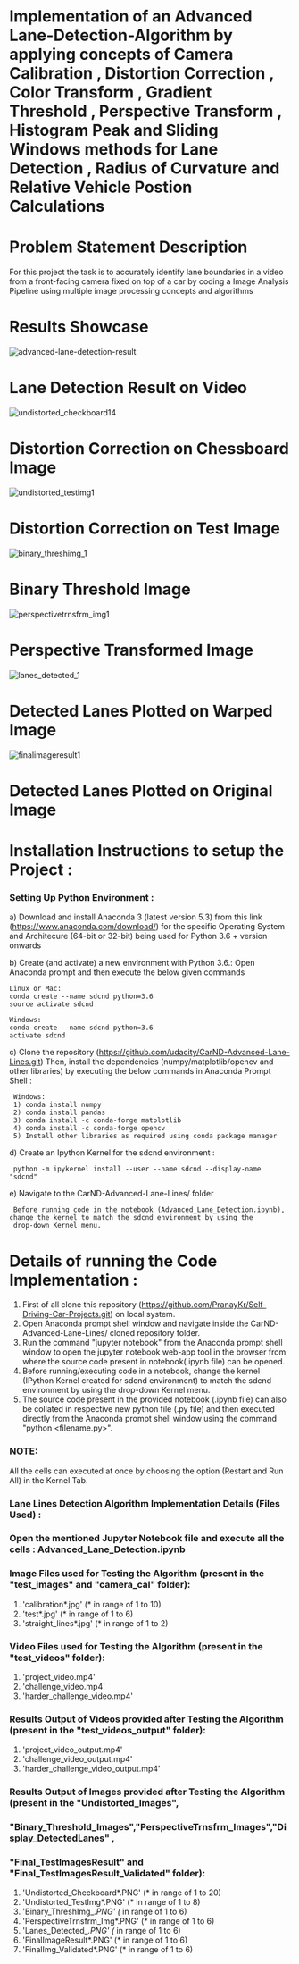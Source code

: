 # Implementation of an Advanced Lane-Detection-Algorithm by applying concepts of Camera Calibration , Distortion Correction , Color Transform , Gradient Threshold , Perspective Transform , Histogram Peak and Sliding Windows methods for Lane Detection , Radius of Curvature and Relative Vehicle Postion Calculations

# Problem Statement Description
For this project the task is to accurately identify lane boundaries in a video from a front-facing camera fixed on top of a car by coding
a Image Analysis Pipeline using multiple image processing concepts and algorithms

# Results Showcase
![advanced-lane-detection-result](https://user-images.githubusercontent.com/25223180/52178715-e7bf7380-27f7-11e9-9aff-95dbe9aa0410.gif)
# Lane Detection Result on Video
![undistorted_checkboard14](https://user-images.githubusercontent.com/25223180/52179472-1beb6200-2801-11e9-8fcf-bbff1d1957d5.PNG)
# Distortion Correction on Chessboard Image
![undistorted_testimg1](https://user-images.githubusercontent.com/25223180/52179509-974d1380-2801-11e9-8a0c-922a1d7933a5.PNG)
# Distortion Correction on Test Image
![binary_threshimg_1](https://user-images.githubusercontent.com/25223180/52179538-edba5200-2801-11e9-817a-51ec359e4cc0.PNG)
# Binary Threshold Image
![perspectivetrnsfrm_img1](https://user-images.githubusercontent.com/25223180/52179550-0b87b700-2802-11e9-8dfa-352a90c8844b.PNG)
# Perspective Transformed Image
![lanes_detected_1](https://user-images.githubusercontent.com/25223180/52179561-29edb280-2802-11e9-9153-87d384eaa83f.PNG)
# Detected Lanes Plotted on Warped Image
![finalimageresult1](https://user-images.githubusercontent.com/25223180/52179579-4f7abc00-2802-11e9-9ded-bfcb8ed23e3f.PNG)
# Detected Lanes Plotted on Original Image
# Installation Instructions to setup the Project :
### Setting Up Python Environment :
  a) Download and install Anaconda 3 (latest version 5.3) from this link (https://www.anaconda.com/download/)
    for the specific Operating System and Architecure (64-bit or 32-bit) being used
    for Python 3.6 + version onwards
    
  b) Create (and activate) a new environment with Python 3.6.:
    Open Anaconda prompt and then execute the below given commands
    
    Linux or Mac:
    conda create --name sdcnd python=3.6
    source activate sdcnd
    
    Windows:
    conda create --name sdcnd python=3.6 
    activate sdcnd
    
  c) Clone the repository (https://github.com/udacity/CarND-Advanced-Lane-Lines.git)
     Then, install the dependencies (numpy/matplotlib/opencv and other libraries) by executing the below commands in Anaconda Prompt 
     Shell :
     
     Windows:
     1) conda install numpy
     2) conda install pandas
     3) conda install -c conda-forge matplotlib     
     4) conda install -c conda-forge opencv
     5) Install other libraries as required using conda package manager
     
  d) Create an Ipython Kernel for the sdcnd environment :
      
     python -m ipykernel install --user --name sdcnd --display-name "sdcnd"   
          
  e) Navigate to the CarND-Advanced-Lane-Lines/ folder 
  
     Before running code in the notebook (Advanced_Lane_Detection.ipynb), change the kernel to match the sdcnd environment by using the 
     drop-down Kernel menu.
     
     
# Details of running the Code Implementation :
  1) First of all clone this repository (https://github.com/PranayKr/Self-Driving-Car-Projects.git) on local system.
  2) Open Anaconda prompt shell window and navigate inside the CarND-Advanced-Lane-Lines/ cloned repository folder.
  3) Run the command "jupyter notebook" from the Anaconda prompt shell window to open the jupyter notebook web-app tool in the browser
     from where the source code present in notebook(.ipynb file) can be opened.
  4) Before running/executing code in a notebook, change the kernel (IPython Kernel created for sdcnd environment) to match the sdcnd
     environment by using the drop-down Kernel menu.
  5) The source code present in the provided notebook (.ipynb file) can also be collated in respective new python
     file (.py file) and then executed directly from the Anaconda prompt shell window using the command "python <filename.py>". 
  
  ### NOTE:
  All the cells can executed at once by choosing the option (Restart and Run All) in the Kernel Tab.
  
  ### Lane Lines Detection Algorithm Implementation Details (Files Used) :
  
  ### Open the mentioned Jupyter Notebook file and execute all the cells : Advanced_Lane_Detection.ipynb
  
  ### Image Files used for Testing the Algorithm (present in the "test_images" and "camera_cal" folder):
  1) 'calibration*.jpg' (* in range of 1 to 10)
  2) 'test*.jpg' (* in range of 1 to 6)
  3) 'straight_lines*.jpg' (* in range of 1 to 2)
 
  ### Video Files used for Testing the Algorithm (present in the "test_videos" folder):
  1) 'project_video.mp4'
  2) 'challenge_video.mp4'
  2) 'harder_challenge_video.mp4'
  
  ### Results Output of Videos provided after Testing the Algorithm (present in the "test_videos_output" folder):
  1) 'project_video_output.mp4'
  2) 'challenge_video_output.mp4'
  3) 'harder_challenge_video_output.mp4'
 
  ### Results Output of Images provided after Testing the Algorithm (present in the "Undistorted_Images", 
  ### "Binary_Threshold_Images","PerspectiveTrnsfrm_Images","Display_DetectedLanes" ,
  ### "Final_TestImagesResult" and "Final_TestImagesResult_Validated" folder):
  1) 'Undistorted_Checkboard*.PNG' (* in range of 1 to 20)
  2) 'Undistorted_TestImg*.PNG' (* in range of 1 to 8)
  3) 'Binary_ThreshImg_*.PNG' (* in range of 1 to 6)
  4) 'PerspectiveTrnsfrm_Img*.PNG' (* in range of 1 to 6)
  5) 'Lanes_Detected_*.PNG' (* in range of 1 to 6)
  6) 'FinalImageResult*.PNG' (* in range of 1 to 6)
  7) 'FinalImg_Validated*.PNG' (* in range of 1 to 6)
